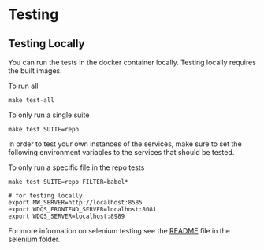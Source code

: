 # Testing


## Testing Locally

You can run the tests in the docker container locally. Testing locally requires the built images.

To run all
```
make test-all
```

To only run a single suite

```
make test SUITE=repo
```

In order to test your own instances of the services, make sure to set the following environment variables to the services that should be tested. 


To only run a specific file in the repo tests

```
make test SUITE=repo FILTER=babel*
```

```
# for testing locally
export MW_SERVER=http://localhost:8585
export WDQS_FRONTEND_SERVER=localhost:8081
export WDQS_SERVER=localhost:8989
```

For more information on selenium testing see the [README](../../Docker/test/selenium/README.md) file in the selenium folder.
